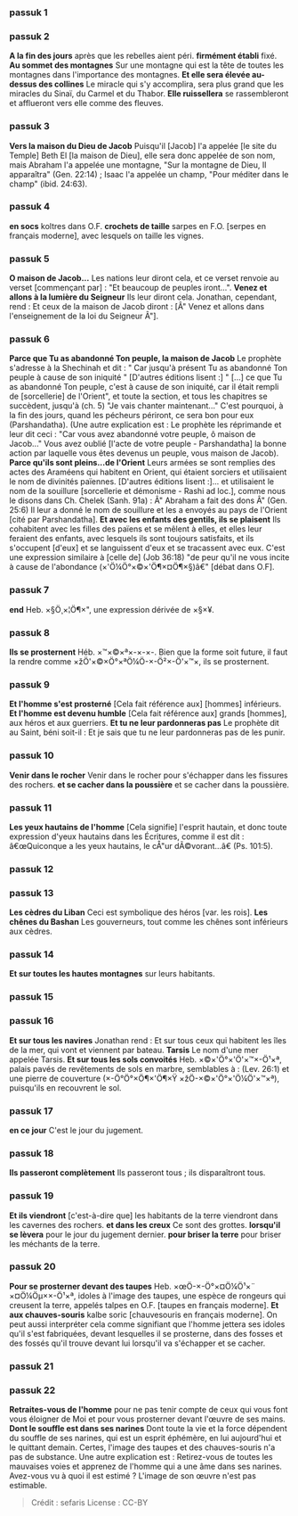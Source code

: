 
### passuk 1

### passuk 2
<b>A la fin des jours</b> après que les rebelles aient péri.
<b>firmément établi</b> fixé.
<b>Au sommet des montagnes</b> Sur une montagne qui est la tête de toutes les montagnes dans l'importance des montagnes.
<b>Et elle sera élevée au-dessus des collines</b> Le miracle qui s'y accomplira, sera plus grand que les miracles du Sinaï, du Carmel et du Thabor.
<b>Elle ruissellera</b> se rassembleront et afflueront vers elle comme des fleuves.

### passuk 3
<b>Vers la maison du Dieu de Jacob</b> Puisqu'il [Jacob] l'a appelée [le site du Temple] Beth El [la maison de Dieu], elle sera donc appelée de son nom, mais Abraham l'a appelée une montagne, "Sur la montagne de Dieu, Il apparaîtra" (Gen. 22:14) ; Isaac l'a appelée un champ, "Pour méditer dans le champ" (ibid. 24:63).

### passuk 4
<b>en socs</b> koltres dans O.F.
<b>crochets de taille</b> sarpes en F.O. [serpes en français moderne], avec lesquels on taille les vignes.

### passuk 5
<b>O maison de Jacob...</b> Les nations leur diront cela, et ce verset renvoie au verset [commençant par] : "Et beaucoup de peuples iront...".
<b>Venez et allons à la lumière du Seigneur</b> Ils leur diront cela. Jonathan, cependant, rend : Et ceux de la maison de Jacob diront : [Â" Venez et allons dans l'enseignement de la loi du Seigneur Â"].

### passuk 6
<b>Parce que Tu as abandonné Ton peuple, la maison de Jacob</b> Le prophète s'adresse à la Shechinah et dit : " Car jusqu'à présent Tu as abandonné Ton peuple à cause de son iniquité " [D'autres éditions lisent :] " [...] ce que Tu as abandonné Ton peuple, c'est à cause de son iniquité, car il était rempli de [sorcellerie] de l'Orient", et toute la section, et tous les chapitres se succèdent, jusqu'à (ch. 5) "Je vais chanter maintenant..." C'est pourquoi, à la fin des jours, quand les pécheurs périront, ce sera bon pour eux (Parshandatha). (Une autre explication est : Le prophète les réprimande et leur dit ceci : "Car vous avez abandonné votre peuple, ô maison de Jacob..." Vous avez oublié [l'acte de votre peuple - Parshandatha] la bonne action par laquelle vous êtes devenus un peuple, vous maison de Jacob).
<b>Parce qu'ils sont pleins...de l'Orient</b> Leurs armées se sont remplies des actes des Araméens qui habitent en Orient, qui étaient sorciers et utilisaient le nom de divinités païennes. [D'autres éditions lisent :]... et utilisaient le nom de la souillure [sorcellerie et démonisme - Rashi ad loc.], comme nous le disons dans Ch. Chelek (Sanh. 91a) : Â" Abraham a fait des dons Â" (Gen. 25:6) Il leur a donné le nom de souillure et les a envoyés au pays de l'Orient [cité par Parshandatha].
<b>Et avec les enfants des gentils, ils se plaisent</b> Ils cohabitent avec les filles des païens et se mêlent à elles, et elles leur feraient des enfants, avec lesquels ils sont toujours satisfaits, et ils s'occupent [d'eux] et se languissent d'eux et se tracassent avec eux. C'est une expression similaire à [celle de] (Job 36:18) "de peur qu'il ne vous incite à cause de l'abondance (×'Ö¼Ö°×©×'Ö¶×¤Ö¶×§)â€" [débat dans O.F].

### passuk 7
<b>end</b> Heb. ×§Ö¸×¦Ö¶×", une expression dérivée de ×§×¥.

### passuk 8
<b>Ils se prosternent</b> Héb. ×™×©×ª×-×-×-. Bien que la forme soit future, il faut la rendre comme ×žÖ'×©×Ö°×ªÖ¼Ö-×-Ö²×-Ö'×™×, ils se prosternent.

### passuk 9
<b>Et l'homme s'est prosterné</b> [Cela fait référence aux] [hommes] inférieurs.
<b>Et l'homme est devenu humble</b> [Cela fait référence aux] grands [hommes], aux héros et aux guerriers.
<b>Et tu ne leur pardonneras pas</b> Le prophète dit au Saint, béni soit-il : Et je sais que tu ne leur pardonneras pas de les punir.

### passuk 10
<b>Venir dans le rocher</b> Venir dans le rocher pour s'échapper dans les fissures des rochers.
<b>et se cacher dans la poussière</b> et se cacher dans la poussière.

### passuk 11
<b>Les yeux hautains de l'homme</b> [Cela signifie] l'esprit hautain, et donc toute expression d'yeux hautains dans les Écritures, comme il est dit : â€œQuiconque a les yeux hautains, le cÅ"ur dÃ©vorant...â€ (Ps. 101:5).

### passuk 12

### passuk 13
<b>Les cèdres du Liban</b> Ceci est symbolique des héros [var. les rois].
<b>Les chênes du Bashan</b> Les gouverneurs, tout comme les chênes sont inférieurs aux cèdres.

### passuk 14
<b>Et sur toutes les hautes montagnes</b> sur leurs habitants.

### passuk 15

### passuk 16
<b>Et sur tous les navires</b> Jonathan rend : Et sur tous ceux qui habitent les îles de la mer, qui vont et viennent par bateau.
<b>Tarsis</b> Le nom d'une mer appelée Tarsis.
<b>Et sur tous les sols convoités</b> Heb. ×©×'Ö°×'Ö'×™×-Ö¹×ª, palais pavés de revêtements de sols en marbre, semblables à : (Lev. 26:1) et une pierre de couverture (×-Ö°Ö°×Ö¶×'Ö¶×Ÿ ×žÖ-×©×'Ö°×'Ö¼Ö'×™×ª), puisqu'ils en recouvrent le sol.

### passuk 17
<b>en ce jour</b> C'est le jour du jugement.

### passuk 18
<b>Ils passeront complètement</b> Ils passeront tous ; ils disparaîtront tous.

### passuk 19
<b>Et ils viendront</b> [c'est-à-dire que] les habitants de la terre viendront dans les cavernes des rochers.
<b>et dans les creux</b> Ce sont des grottes.
<b>lorsqu'il se lèvera</b> pour le jour du jugement dernier.
<b>pour briser la terre</b> pour briser les méchants de la terre.

### passuk 20
<b>Pour se prosterner devant des taupes</b> Heb. ×œÖ-×-Ö°×¤Ö¼Ö¹×¨ ×¤Ö¼Öµ××-Ö¹×ª, idoles à l'image des taupes, une espèce de rongeurs qui creusent la terre, appelés talpes en O.F. [taupes en français moderne].
<b>Et aux chauves-souris</b> kalbe soric [chauvesouris en français moderne]. On peut aussi interpréter cela comme signifiant que l'homme jettera ses idoles qu'il s'est fabriquées, devant lesquelles il se prosterne, dans des fosses et des fossés qu'il trouve devant lui lorsqu'il va s'échapper et se cacher.

### passuk 21

### passuk 22
<b>Retraites-vous de l'homme</b> pour ne pas tenir compte de ceux qui vous font vous éloigner de Moi et pour vous prosterner devant l'œuvre de ses mains.
<b>Dont le souffle est dans ses narines</b> Dont toute la vie et la force dépendent du souffle de ses narines, qui est un esprit éphémère, en lui aujourd'hui et le quittant demain. Certes, l'image des taupes et des chauves-souris n'a pas de substance. Une autre explication est : Retirez-vous de toutes les mauvaises voies et apprenez de l'homme qui a une âme dans ses narines. Avez-vous vu à quoi il est estimé ? L'image de son œuvre n'est pas estimable.

>Crédit : sefaris
>License : CC-BY